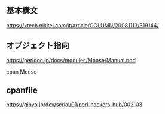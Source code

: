 ## 基本構文
https://xtech.nikkei.com/it/article/COLUMN/20081113/319144/

## オブジェクト指向
https://perldoc.jp/docs/modules/Moose/Manual.pod

cpan Mouse

## cpanfile
https://gihyo.jp/dev/serial/01/perl-hackers-hub/002103